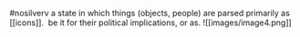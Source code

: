 #nosilverv 
a state in which things (objects, people) are parsed primarily as [[icons]].  be it for their political implications, or as. 
![[images/image4.png]]
